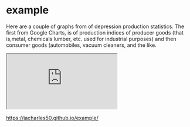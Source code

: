 # example
Here are a couple of graphs from of depression production statistics.  The first from Google Charts,  is of production indices of producer goods (that is,metal, chemicals lumber, etc. used for industrial purposes)  and then consumer goods (automobiles, vacuum cleaners,  and the like.

<iframe src="https://docs.google.com/spreadsheets/d/e/2PACX-1vSZhQ87qVl-gxcescFJZ-jiKmse1PXtbhe6TxXrXj3KnG4gpeuJC6fe43vNsgLyZBIqSYsTkz4zHJgY/pubchart?oid=1634783592&format=interactive" seamless="seamless"></iframe>


https://jacharles50.github.io/example/
